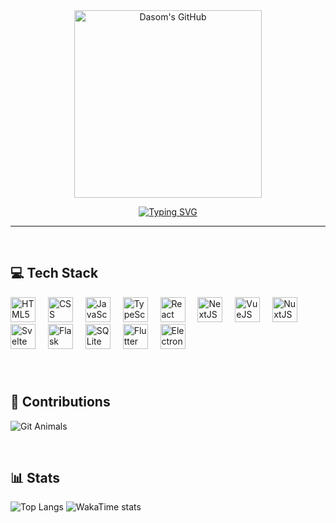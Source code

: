 <div align="center">

<img src="https://github.com/user-attachments/assets/97ca4e3c-2e34-422a-a2ad-b4a07d156492" alt="Dasom's GitHub" height="300" />

[![Typing SVG](https://readme-typing-svg.demolab.com?font=Silkscreen&size=48&duration=2000&pause=1000&color=D46578&center=true&vCenter=true&width=1000&height=100&lines=Hello%2C+World+%F0%9F%91%8B;I'm+Dasom+%F0%9F%A5%B0;I'm+a+Front-End+Developer+%F0%9F%91%A9%E2%80%8D%F0%9F%92%BB)](https://git.io/typing-svg)

</div>

---

<br />

## 💻 Tech Stack

<div>
  <img src="https://cdn.jsdelivr.net/gh/devicons/devicon/icons/html5/html5-original.svg" height="40" alt="HTML5"  />
  <img width="12" />
  <img src="https://cdn.jsdelivr.net/gh/devicons/devicon/icons/css3/css3-original.svg" height="40" alt="CSS"  />
  <img width="12" />
  <img src="https://cdn.jsdelivr.net/gh/devicons/devicon/icons/javascript/javascript-original.svg" height="40" alt="JavaScript"  />
  <img width="12" />
  <img src="https://cdn.jsdelivr.net/gh/devicons/devicon/icons/typescript/typescript-original.svg" height="40" alt="TypeScript"  />
  <img width="12" />
  <img src="https://cdn.jsdelivr.net/gh/devicons/devicon/icons/react/react-original.svg" height="40" alt="React"  />
  <img width="12" />
  <img src="https://cdn.jsdelivr.net/gh/devicons/devicon/icons/nextjs/nextjs-original.svg" height="40" alt="NextJS"  />
  <img width="12" />
  <img src="https://cdn.jsdelivr.net/gh/devicons/devicon/icons/vuejs/vuejs-original.svg" height="40" alt="VueJS"  />
  <img width="12" />
  <img src="https://cdn.jsdelivr.net/gh/devicons/devicon/icons/nuxtjs/nuxtjs-original.svg" height="40" alt="NuxtJS"  />
  <img width="12" />
  <img src="https://cdn.jsdelivr.net/gh/devicons/devicon/icons/svelte/svelte-original.svg" height="40" alt="Svelte"  />
  <img width="12" />
  <img src="https://cdn.jsdelivr.net/gh/devicons/devicon/icons/flask/flask-original.svg" height="40" alt="Flask"  />
  <img width="12" />
  <img src="https://cdn.jsdelivr.net/gh/devicons/devicon/icons/sqlite/sqlite-original.svg" height="40" alt="SQLite"  />
  <img width="12" />
  <img src="https://cdn.jsdelivr.net/gh/devicons/devicon/icons/flutter/flutter-original.svg" height="40" alt="Flutter"  />
  <img width="12" />
  <img src="https://cdn.jsdelivr.net/gh/devicons/devicon/icons/electron/electron-original.svg" height="40" alt="Electron"  />
</div>

###

<br />

## 🌟 Contributions

![Git Animals](https://render.gitanimals.org/farms/ds92ko)

<br />

## 📊 Stats

![Top Langs](https://github-readme-stats.vercel.app/api/top-langs?username=ds92ko&layout=compact&langs_count=10&theme=dracula&hide_border=true)
![WakaTime stats](https://github-readme-stats.vercel.app/api/wakatime?username=ds92ko&layout=compact&langs_count=10&theme=dracula&hide_border=true)

